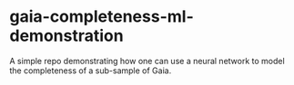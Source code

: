 # gaia-completeness-ml-demonstration
A simple repo demonstrating how one can use a neural network to model the completeness of a sub-sample of Gaia.
